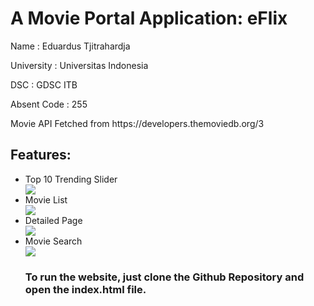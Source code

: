 <h1>A Movie Portal Application: eFlix</h1>
<p>Name              : Eduardus Tjitrahardja</p>
<p>University        : Universitas Indonesia</p>
<p>DSC               : GDSC ITB</p>
<p>Absent Code       : 255</p>

<p>Movie API Fetched from https://developers.themoviedb.org/3</p>
<h2>Features:</h2>
<ul>
  <li>Top 10 Trending Slider</li>
    <img src="https://user-images.githubusercontent.com/69960893/137762672-3a00922f-c485-4a56-945d-86add4c60071.gif" />
  <li>Movie List</li>
    <img src="https://user-images.githubusercontent.com/69960893/137763373-5c2439dc-4f1c-4b64-9d53-6ca4e04b26b3.gif" />
  <li>Detailed Page</li>
    <img src="https://user-images.githubusercontent.com/69960893/137766099-8ba1aec7-207e-4723-94aa-4f99c1199014.gif" />
  <li>Movie Search</li>
    <img src="https://user-images.githubusercontent.com/69960893/137765065-10fda36f-b852-45f7-8e65-f669516579c2.gif" />
<h3>To run the website, just clone the Github Repository and open the index.html file.</h3>
